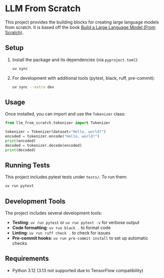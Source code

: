 # LLM From Scratch

This project provides the building blocks for creating large language models from scratch. It is based off the book [Build a Large Language Model (From Scratch)](https://www.manning.com/books/build-a-large-language-model-from-scratch).

## Setup

1. Install the package and its dependencies (via `pyproject.toml`):

   ```bash
   uv sync
   ```

2. For development with additional tools (pytest, black, ruff, pre-commit):

   ```bash
   uv sync --extra dev
   ```

## Usage

Once installed, you can import and use the `Tokenizer` class:

```python
from llm_from_scratch.tokenizer import Tokenizer

tokenizer = Tokenizer(dataset="Hello, world!")
encoded = tokenizer.encode("Hello, world!")
print(encoded)
decoded = tokenizer.decode(encoded)
print(decoded)
```

## Running Tests

This project includes pytest tests under `tests/`. To run them:

```bash
uv run pytest
```

## Development Tools

The project includes several development tools:

- **Testing**: `uv run pytest` or `uv run pytest -v` for verbose output
- **Code formatting**: `uv run black .` to format code
- **Linting**: `uv run ruff check .` to check for issues
- **Pre-commit hooks**: `uv run pre-commit install` to set up automatic checks

## Requirements

- Python 3.12 (3.13 not supported due to TensorFlow compatibility)
